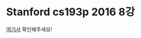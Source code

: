 # Stanford cs193p 2016 8강
[여기서](https://www.notion.so/taeknology/Stanford-cs193p-2016-8-7d94fef54f7e4bc59f769617917f7550) 확인해주세요!
